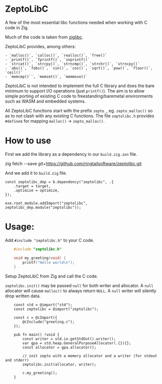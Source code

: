 # ZeptoLibC

A few of the most essential libc functions needed when working with C code in Zig.

Much of the code is taken from [ziglibc](https://github.com/marler8997/ziglibc).

ZeptoLibC provides, among others:

    - `malloc()`, `calloc()`, `realloc()`, `free()`
    - `printf()`, `fprintf()`, `snprintf()`
    - `strcat()`, `strcpy()`, `strncmp()`, `strchr()`, `strncpy()`
    - `abs()`, `fabs()`, `sin()`, `cos()`, `sqrt()`, `pow()`, `floor()`, `ceil()`
    - `memcmp()``, `memset()`, `memmove()`

ZeptoLibC is not intended to implement the full C library and does the bare minimum to support I/O operations (just `printf()`). The aim is to allow simple porting of existing C code to freestanding/baremetal environments such as WASM and embedded systems.

All ZeptoLibC functions start with the prefix `zepto_`, eg. `zepto_malloc()` so as to not clash with any existing C functions. The file `zeptolibc.h` provides `#define`s for mapping `malloc()` -> `zepto_malloc()`.

# How to use

First we add the library as a dependency in our `build.zig.zon` file.

zig fetch --save git+https://github.com/ringtailsoftware/zeptolibc.git

And we add it to `build.zig` file.
```zig
const zeptolibc_dep = b.dependency("zeptolibc", .{
    .target = target,
    .optimize = optimize,
});

exe.root_module.addImport("zeptolibc", zeptolibc_dep.module("zeptolibc"));
```

# Usage:

Add `#include "zeptolibc.h"` to your C code.

```c
    #include "zeptolibc.h"

    void my_greeting(void) {
        printf("Hello world\n");
    }
```

Setup ZeptoLibC from Zig and call the C code.

`zeptolibc.init()` may be passed `null` for both writer and allocator. A `null` allocator will cause `malloc()` to always return `NULL`. A `null` writer will silently drop written data.

```zig
    const std = @import("std");
    const zeptolibc = @import("zeptolibc");

    const c = @cImport({
        @cInclude("greeting.c");
    });

    pub fn main() !void {
        const writer = std.io.getStdOut().writer();
        var gpa = std.heap.GeneralPurposeAllocator(.{}){};
        const allocator = gpa.allocator();

        // init zepto with a memory allocator and a writer (for stdout and stderr)
        zeptolibc.init(allocator, writer);

        c.my_greeting();
    }
```

